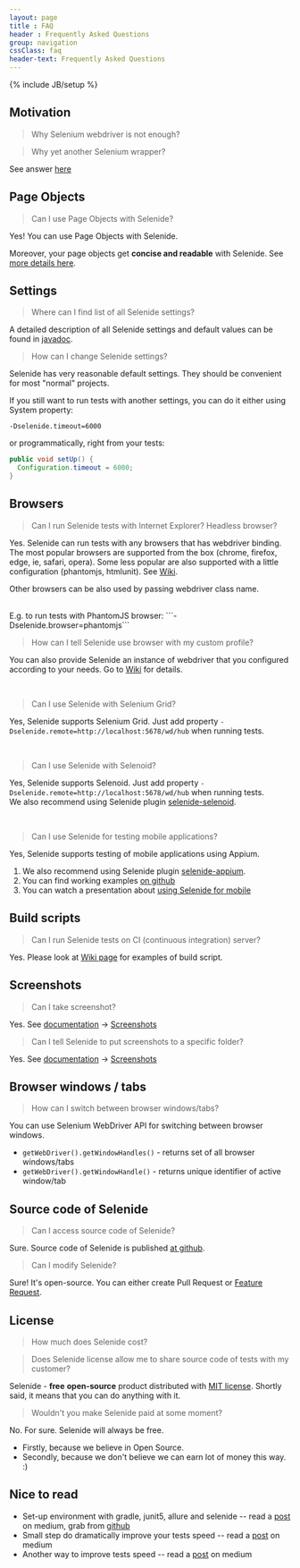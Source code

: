```yaml
---
layout: page
title : FAQ
header : Frequently Asked Questions
group: navigation
cssClass: faq
header-text: Frequently Asked Questions
---
```

{% include JB/setup %}

## Motivation

> Why Selenium webdriver is not enough?

> Why yet another Selenium wrapper?

See answer [here](/documentation/selenide-vs-selenium.html)

## Page Objects
> Can I use Page Objects with Selenide?

Yes! You can use Page Objects with Selenide.

Moreover, your page objects get **concise and readable** with Selenide. See [more details here](/documentation/page-objects.html).


## Settings
> Where can I find list of all Selenide settings?

A detailed description of all Selenide settings and default values can be found in [javadoc](https://selenide.org/javadoc/current//com/codeborne/selenide/Configuration.html).

> How can I change Selenide settings?

Selenide has very reasonable default settings. 
They should be convenient for most "normal" projects. 

If you still want to run tests with another settings, you can do it either using System property:

```
-Dselenide.timeout=6000
```

or programmatically, right from your tests:

```java
public void setUp() {
  Configuration.timeout = 6000;
}
```

## Browsers
>Can I run Selenide tests with Internet Explorer? Headless browser?

Yes.
Selenide can run tests with any browsers that has webdriver binding. The most popular browsers are supported from the box
(chrome, firefox, edge, ie, safari, opera).
Some less popular are also supported with a little configuration (phantomjs, htmlunit).
See [Wiki](https://github.com/selenide/selenide/wiki/How-Selenide-creates-WebDriver).


Other browsers can be also used by passing webdriver class name.

<br/>
E.g. to run tests with PhantomJS browser:
```-Dselenide.browser=phantomjs```

<br/>

>How can I tell Selenide use browser with my custom profile?

You can also provide Selenide an instance of webdriver that you configured according to your needs.
Go to [Wiki](https://github.com/selenide/selenide/wiki/How-Selenide-creates-WebDriver) for details.

<br/>

>Can I use Selenide with Selenium Grid?

Yes, Selenide supports Selenium Grid. Just add property `-Dselenide.remote=http://localhost:5678/wd/hub` when running tests.

<br/>

>Can I use Selenide with Selenoid?

Yes, Selenide supports Selenoid. Just add property `-Dselenide.remote=http://localhost:5678/wd/hub` when running tests.  
We also recommend using Selenide plugin [selenide-selenoid](https://github.com/selenide/selenide-selenoid).

<br/>

>Can I use Selenide for testing mobile applications?

Yes, Selenide supports testing of mobile applications using Appium. 
1. We also recommend using Selenide plugin [selenide-appium](https://github.com/selenide/selenide-appium).
2. You can find working examples [on github](https://github.com/selenide-examples/selenide-appium)
3. You can watch a presentation about [using Selenide for mobile](https://www.youtube.com/watch?v=Y04rU7qV7Vg)


## Build scripts

>Can I run Selenide tests on CI (continuous integration) server?

Yes.
Please look at [Wiki page](https://github.com/selenide/selenide/wiki/Build-script/) for examples of build script.

## Screenshots

> Can I take screenshot?

Yes. See [documentation](/documentation.html) -> [Screenshots](/documentation/screenshots.html)

> Can I tell Selenide to put screenshots to a specific folder?

Yes. See [documentation](/documentation.html) -> [Screenshots](/documentation/screenshots.html)

## Browser windows / tabs

> How can I switch between browser windows/tabs?

You can use Selenium WebDriver API for switching between browser windows.

  * `getWebDriver().getWindowHandles()` - returns set of all browser windows/tabs
  * `getWebDriver().getWindowHandle()` - returns unique identifier of active window/tab

## Source code of Selenide

> Can I access source code of Selenide?

Sure. Source code of Selenide is published [at github](https://github.com/selenide/selenide/).

> Can I modify Selenide?

Sure! It's open-source. You can either create Pull Request or [Feature Request](https://github.com/selenide/selenide/issues).

## License

> How much does Selenide cost?

> Does Selenide license allow me to share source code of tests with my customer?

Selenide - __free__ __open-source__ product distributed with [MIT license](https://github.com/selenide/selenide/blob/master/LICENSE).
Shortly said, it means that you can do anything with it.

> Wouldn't you make Selenide paid at some moment?

No. For sure. Selenide will always be free. 

* Firstly, because we believe in Open Source. 
* Secondly, because we don't believe we can earn lot of money this way. :)

## Nice to read

- Set-up environment with gradle, junit5, allure and selenide -- read a [post](https://medium.com/@rosolko/simple-allure-2-configuration-for-gradle-8cd3810658dd) on medium, grab from [github](https://github.com/rosolko/allure-gradle-configuration)
- Small step do dramatically improve your tests speed -- read a [post](https://medium.com/@rosolko/boost-you-autotests-with-fast-authorization-b3eee52ecc19) on medium
- Another way to improve tests speed -- read a [post](https://medium.com/@rosolko/fast-authorization-level-local-storage-6c84e9b3cef1) on medium
